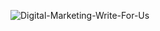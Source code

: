 ![Digital-Marketing-Write-For-Us](https://user-images.githubusercontent.com/98204828/198851745-94bda33a-4614-41e3-9423-9128bb3518e5.gif)
